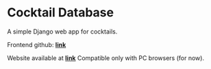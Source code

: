 # Cocktail Database

A simple Django web app for cocktails.

Frontend github: **[link](https://github.com/taccaeri/cocktail-pantry-client.git)**

Website available at **[link](cocktails.taccaeri.com)** 
Compatible only with PC browsers (for now). 